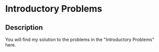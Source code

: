 # Introductory Problems

## Description 
You will find my solution to the problems in the "Introductory Problems" here.
